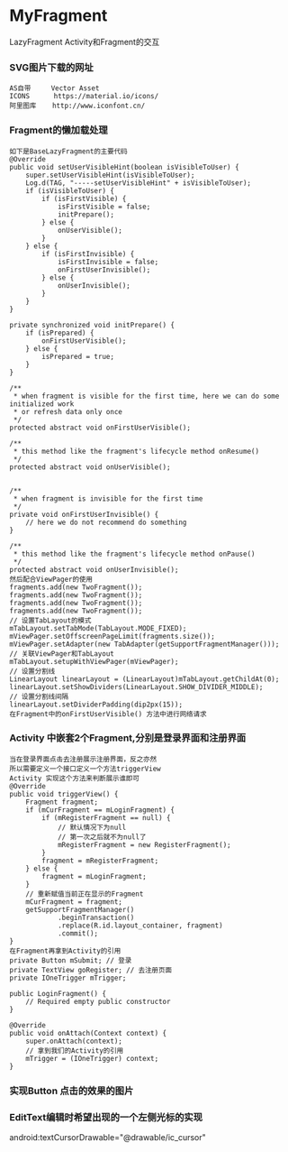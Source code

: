 # MyFragment
LazyFragment Activity和Fragment的交互

### SVG图片下载的网址
    AS自带     Vector Asset
    ICONS      https://material.io/icons/
    阿里图库    http://www.iconfont.cn/

### Fragment的懒加载处理
    如下是BaseLazyFragment的主要代码
    @Override
    public void setUserVisibleHint(boolean isVisibleToUser) {
        super.setUserVisibleHint(isVisibleToUser);
        Log.d(TAG, "-----setUserVisibleHint" + isVisibleToUser);
        if (isVisibleToUser) {
            if (isFirstVisible) {
                isFirstVisible = false;
                initPrepare();
            } else {
                onUserVisible();
            }
        } else {
            if (isFirstInvisible) {
                isFirstInvisible = false;
                onFirstUserInvisible();
            } else {
                onUserInvisible();
            }
        }
    }

    private synchronized void initPrepare() {
        if (isPrepared) {
            onFirstUserVisible();
        } else {
            isPrepared = true;
        }
    }

    /**
     * when fragment is visible for the first time, here we can do some initialized work
     * or refresh data only once
     */
    protected abstract void onFirstUserVisible();

    /**
     * this method like the fragment's lifecycle method onResume()
     */
    protected abstract void onUserVisible();


    /**
     * when fragment is invisible for the first time
     */
    private void onFirstUserInvisible() {
        // here we do not recommend do something
    }

    /**
     * this method like the fragment's lifecycle method onPause()
     */
    protected abstract void onUserInvisible();
    然后配合ViewPager的使用
    fragments.add(new TwoFragment());
    fragments.add(new TwoFragment());
    fragments.add(new TwoFragment());
    fragments.add(new TwoFragment());
    // 设置TabLayout的模式
    mTabLayout.setTabMode(TabLayout.MODE_FIXED);
    mViewPager.setOffscreenPageLimit(fragments.size());
    mViewPager.setAdapter(new TabAdapter(getSupportFragmentManager()));
    // 关联ViewPager和TabLayout
    mTabLayout.setupWithViewPager(mViewPager);
    // 设置分割线
    LinearLayout linearLayout = (LinearLayout)mTabLayout.getChildAt(0);
    linearLayout.setShowDividers(LinearLayout.SHOW_DIVIDER_MIDDLE);
    // 设置分割线间隔
    linearLayout.setDividerPadding(dip2px(15));
    在Fragment中的onFirstUserVisible() 方法中进行网络请求

### Activity 中嵌套2个Fragment,分别是登录界面和注册界面
    当在登录界面点击去注册展示注册界面，反之亦然
    所以需要定义一个接口定义一个方法triggerView
    Activity 实现这个方法来判断展示谁即可
    @Override
    public void triggerView() {
        Fragment fragment;
        if (mCurFragment == mLoginFragment) {
            if (mRegisterFragment == null) {
                // 默认情况下为null
                // 第一次之后就不为null了
                mRegisterFragment = new RegisterFragment();
            }
            fragment = mRegisterFragment;
        } else {
            fragment = mLoginFragment;
        }
        // 重新赋值当前正在显示的Fragment
        mCurFragment = fragment;
        getSupportFragmentManager()
                .beginTransaction()
                .replace(R.id.layout_container, fragment)
                .commit();
    }
    在Fragment再拿到Activity的引用
    private Button mSubmit; // 登录
    private TextView goRegister; // 去注册页面
    private IOneTrigger mTrigger;

    public LoginFragment() {
        // Required empty public constructor
    }

    @Override
    public void onAttach(Context context) {
        super.onAttach(context);
        // 拿到我们的Activity的引用
        mTrigger = (IOneTrigger) context;
    }
### 实现Button 点击的效果的图片

   <?xml version="1.0" encoding="utf-8"?>
   <selector xmlns:android="http://schemas.android.com/apk/res/android">
       <item android:state_enabled="false">
           <shape android:shape="rectangle">
               <corners android:radius="22dp" />
               <solid android:color="#00000000" />
           </shape>
       </item>
       <item android:state_pressed="true">
           <shape android:shape="rectangle">
               <corners android:radius="22dp" />
               <solid android:color="#00000000" />
           </shape>
       </item>
       <item>
           <shape android:shape="rectangle">
               <corners android:radius="22dp" />
               <solid android:color="#70000000" />
           </shape>
       </item>
   </selector>

### EditText编辑时希望出现的一个左侧光标的实现
   android:textCursorDrawable="@drawable/ic_cursor"
   <?xml version="1.0" encoding="utf-8"?>
   <shape xmlns:android="http://schemas.android.com/apk/res/android"
       android:shape="rectangle">
       <size android:width="2dp" />
       <corners android:radius="0.5dp" />
       <solid android:color="@color/colorAccent" />
   </shape>

